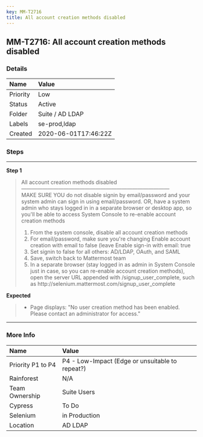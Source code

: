 ```yaml
---
key: MM-T2716
title: All account creation methods disabled
---
```


## MM-T2716: All account creation methods disabled

### Details

| Name     | Value                |
| :------- | :------------------- |
| Priority | Low                  |
| Status   | Active               |
| Folder   | Suite / AD LDAP      |
| Labels   | se-prod,ldap         |
| Created  | 2020-06-01T17:46:22Z |

### Steps

<hr/>

**Step 1**

> <article>All account creation methods disabled<br>————————————————————————————<br>MAKE SURE YOU do not disable signin by email/password and your system admin can sign in using email/password. OR, have a system admin who stays logged in in a separate browser or desktop app, so you'll be able to access System Console to re-enable account creation methods<ol><li>From the system console, disable all account creation methods</li><li>For email/password, make sure you're changing Enable account creation with email to false (leave Enable sign-in with email: true</li><li>Set signin to false for all others: AD/LDAP, OAuth, and SAML</li><li>Save, switch back to Mattermost team</li><li>In a separate browser (stay logged in as admin in System Console just in case, so you can re-enable account creation methods), open the server URL appended with /signup_user_complete, such as http://selenium.mattermost.com/signup_user_complete</li></ol></article>

**Expected**

> <article><ul><li>Page displays: "No user creation method has been enabled. Please contact an administrator for access."</li></ul></article>

<hr/>

### More Info

| Name              | Value                                           |
| :---------------- | :---------------------------------------------- |
| Priority P1 to P4 | P4 - Low-Impact (Edge or unsuitable to repeat?) |
| Rainforest        | N/A                                             |
| Team Ownership    | Suite Users                                     |
| Cypress           | To Do                                           |
| Selenium          | in Production                                   |
| Location          | AD LDAP                                         |
